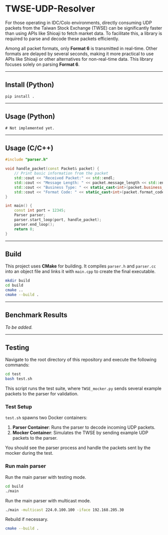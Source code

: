 # TWSE-UDP-Resolver

For those operating in IDC/Colo environments, directly consuming UDP packets from the Taiwan Stock Exchange (TWSE) can be significantly faster than using APIs like Shioaji to fetch market data. To facilitate this, a library is required to parse and decode these packets efficiently.

Among all packet formats, only **Format 6** is transmitted in real-time. Other formats are delayed by several seconds, making it more practical to use APIs like Shioaji or other alternatives for non-real-time data. This library focuses solely on parsing **Format 6**.

---

## Install (Python)
```
pip install .
```

---

## Usage (Python)
```
# Not implemented yet.
```

---

## Usage (C/C++)

```cpp
#include "parser.h"

void handle_packet(const Packet& packet) {
    // Print basic information from the packet
    std::cout << "Received Packet:" << std::endl;
    std::cout << "Message Length: " << packet.message_length << std::endl;
    std::cout << "Business Type: " << static_cast<int>(packet.business_type) << std::endl;
    std::cout << "Format Code: " << static_cast<int>(packet.format_code) << std::endl;
}

int main() {
    const int port = 12345;
    Parser parser;
    parser.start_loop(port, handle_packet);
    parser.end_loop();
    return 0;
}
```

---

## Build

This project uses **CMake** for building. It compiles `parser.h` and `parser.cc` into an object file and links it with `main.cpp` to create the final executable.

```bash
mkdir build
cd build
cmake ..
cmake --build .
```

---

## Benchmark Results

*To be added.*

---

## Testing

Navigate to the root directory of this repository and execute the following commands:

```bash
cd test
bash test.sh
```

This script runs the test suite, where `TWSE_mocker.py` sends several example packets to the parser for validation.

### Test Setup

`test.sh` spawns two Docker containers:
1. **Parser Container**: Runs the parser to decode incoming UDP packets.
2. **Mocker Container**: Simulates the TWSE by sending example UDP packets to the parser.

You should see the parser process and handle the packets sent by the mocker during the test.

### Run main parser

Run the main parser with testing mode.
```bash
cd build
./main
```
Run the main parser with multicast mode.
```bash
./main -multicast 224.0.100.100 -iface 192.168.205.30
```
Rebuild if necessary.
```bash
cmake --build .
```